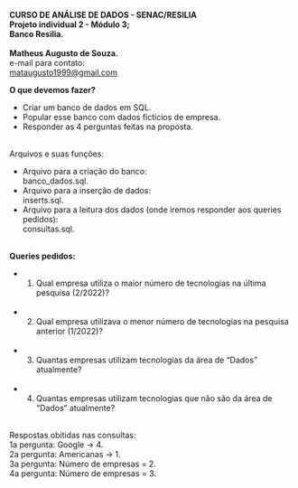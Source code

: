 **CURSO DE ANÁLISE DE DADOS - SENAC/RESILIA** <br>
**Projeto individual 2 - Módulo 3;** <br>
**Banco Resilia.** <br><br>
**Matheus Augusto de Souza.** <br>
e-mail para contato: <br>
mataugusto1999@gmail.com <br>


**O que devemos fazer?** <br>
- Criar um banco de dados em SQL.<br>
- Popular esse banco com dados fictícios de empresa.<br>
- Responder as 4 perguntas feitas na proposta.<br><br>

Arquivos e suas funções: <br>

* Arquivo para a criação do banco: <br>banco_dados.sql. <br>
* Arquivo para a inserção de dados: <br>inserts.sql. <br>
* Arquivo para a leitura dos dados (onde iremos responder aos queries pedidos): <br>consultas.sql. 
<br><br>

**Queries pedidos:** <br>
+ 1. Qual empresa utiliza o maior número de tecnologias na última pesquisa
(2/2022)? <br><br>
+ 2. Qual empresa utilizava o menor número de tecnologias na pesquisa
anterior (1/2022)? <br><br>
+ 3. Quantas empresas utilizam tecnologias da área de “Dados”
atualmente? <br><br>
+ 4. Quantas empresas utilizam tecnologias que não são da área de
“Dados” atualmente? <br><br>

Respostas obitidas nas consultas: <br>
1a pergunta: Google -> 4. <br>
2a pergunta: Americanas -> 1. <br>
3a pergunta: Número de empresas = 2. <br>
4a pergunta: Número de empresas = 3. <br>
